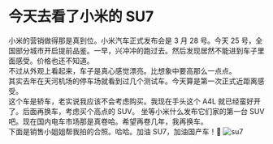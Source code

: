 # 今天去看了小米的 SU7

小米的营销做得那是真到位。小米汽车正式发布会是 3 月 28 号。今天 25 号，全国部分城市开启提前品鉴。一早，兴冲冲的跑过去。然后发现居然不能进到车子里面感受。价格也还不知道。  
不过从外观上看起来，车子是真心感觉漂亮。比想象中要高那么一点点。  
其实去年在天河机场的停车场就看到过几个测试车。今天算是第一次正式近距离感受。  
这个车是轿车，老实说我应该不会考虑购买。我现在手头这个 A4L 就已经蛮好开了。后面再换车，考虑买个高点的 SUV。
坐等小米什么发布它们家的第一台 SUV 吧。现在国内电车市场那是真卷哈。希望再卷几年，我再换车。  
下面是销售小姐姐帮我拍的合照。哈哈。加油 SU7，加油国产车！🍻
![su7](/life/0325su7.jpg)

